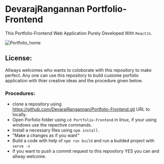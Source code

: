 # DevarajRangannan Portfolio-Frontend
  This Portfolio-Frontend Web Application Purely Developed With `ReactJs`.
  
![Portfolio_home](https://deva-rangan-test.s3.ap-south-1.amazonaws.com/Portfolio_home.png)

## License:
  Allways welcomes who wants to coloborate with this repository to make perfect. Any one can use this repository to build custome porfolio application with thier creative ideas and the procedure given below.

### Procedures:
  * clone a repository using https://github.com/DevarajRangannan/Portfolio-Frontend.git URL to locally.
  * Open Porfolio folder using `cd Portfolio-Frontend` in linux, if your using windows use the repective commands.
  * Install a necessary files using `npm install`.
  * "Make a changes as if you want"
  * Build a code with help of `npm run build` and run a builded project with `serve -s`
  * If you want to push a commit request to this repository YES you can and allway welcome.
